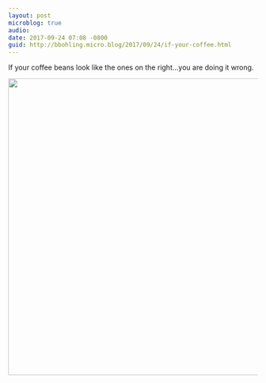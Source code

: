 ```yaml
---
layout: post
microblog: true
audio: 
date: 2017-09-24 07:08 -0800
guid: http://bbohling.micro.blog/2017/09/24/if-your-coffee.html
---
```

If your coffee beans look like the ones on the right...you are doing it wrong.

<img src="http://micro.brandonbohling.com/uploads/2017/d4f8d5fd36.jpg" width="600" height="600" />
